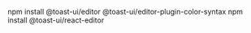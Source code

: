 npm install @toast-ui/editor @toast-ui/editor-plugin-color-syntax
npm install @toast-ui/react-editor
